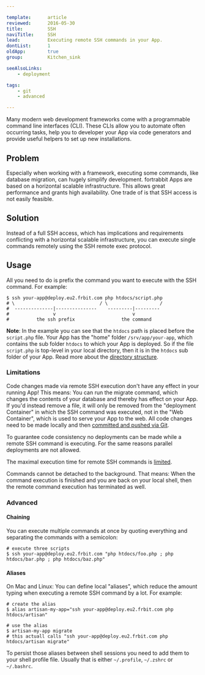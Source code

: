 ```yaml
---

template:      article
reviewed:      2016-05-30
title:         SSH
naviTitle:     SSH
lead:          Executing remote SSH commands in your App.
dontList:      1
oldApp:        true
group:         Kitchen_sink

seeAlsoLinks:
    - deployment

tags:
    - git
    - advanced

---
```


Many modern web development frameworks come with a programmable command line interfaces (CLI). These CLIs allow you to automate often occurring tasks, help you to developer your App via code generators and provide useful helpers to set up new installations.

## Problem

Especially when working with a framework, executing some commands, like database migration, can hugely simplify development. fortrabbit Apps are based on a horizontal scalable infrastructure. This allows great performance and grants high availability. One trade of is that SSH access is not easily feasible.


## Solution

Instead of a full SSH access, which has implications and requirements conflicting with a horizontal scalable infrastructure, you can execute single commands remotely using the SSH remote exec protocol.


## Usage

All you need to do is prefix the command you want to execute with the SSH command. For example:

```
$ ssh your-app@deploy.eu2.frbit.com php htdocs/script.php
# \                               / \                   /
#  --------------|---------------    ---------|---------
#                v                            v
#          the ssh prefix                 the command
```

**Note**: In the example you can see that the `htdocs` path is placed before the `script.php` file. Your App has the "home" folder `/srv/app/your-app`, which contains the sub folder `htdocs` to which your App is deployed. So if the file `script.php` is top-level in your local directory, then it is in the `htdocs` sub folder of your App. Read more about the [directory structure](/directory-structure).


### Limitations

Code changes made via remote SSH execution don't have any effect in your running App! This means: You can run the migrate command, which changes the contents of your database and thereby has effect on your App. If you'd instead remove a file, it will only be removed from the "deployment Container" in which the SSH command was executed, not in the "Web Container", which is used to serve your App to the web. All code changes need to be made locally and then [committed and pushed via Git](/deployment).

To guarantee code consistency no deployments can be made while a remote SSH command is executing. For the same reasons parallel deployments are not allowed.

The maximal execution time for remote SSH commands is [limited](/specs).

Commands cannot be detached to the background. That means: When the command execution is finished and you are back on your local shell, then the remote command execution has terminated as well.

### Advanced

#### Chaining

You can execute multiple commands at once by quoting everything and separating the commands with a semicolon:

```
# execute three scripts
$ ssh your-app@deploy.eu2.frbit.com "php htdocs/foo.php ; php htdocs/bar.php ; php htdocs/baz.php"
```

#### Aliases

On Mac and Linux: You can define local "aliases", which reduce the amount typing when executing a remote SSH command by a lot. For example:

```
# create the alias
$ alias artisan-my-app="ssh your-app@deploy.eu2.frbit.com php htdocs/artisan"

# use the alias
$ artisan-my-app migrate
# this actuall calls "ssh your-app@deploy.eu2.frbit.com php htdocs/artisan migrate"
```

To persist those aliases between shell sessions you need to add them to your shell profile file. Usually that is either `~/.profile`, `~/.zshrc` or `~/.bashrc`.
